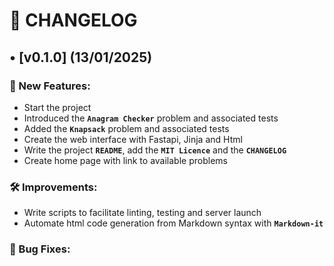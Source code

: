 # 📜 CHANGELOG

## • [v0.1.0] (13/01/2025)
### 🚀 New Features:

- Start the project
- Introduced the **`Anagram Checker`** problem and associated tests
- Added the **`Knapsack`** problem and associated tests
- Create the web interface with Fastapi, Jinja and Html
- Write the project **`README`**, add the **`MIT Licence`** and the **`CHANGELOG`**
- Create home page with link to available problems

### 🛠 Improvements:
- Write scripts to facilitate linting, testing and server launch
- Automate html code generation from Markdown syntax with **`Markdown-it`**

### 🐞 Bug Fixes: